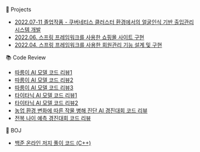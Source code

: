 
👀 Projects
- [2022.07-11 졸업작품 - 쿠버네티스 클러스터 환경에서의 얼굴인식 기반 출입관리 시스템 개발](https://github.com/gloriamok/gradproject)
- [2022.06. 스프링 프레임워크를 사용한 쇼핑몰 사이트 구현](https://github.com/gloriamok/shopping-mall-system)
- [2022.04. 스프링 프레임워크를 사용한 회원관리 기능 설계 및 구현](https://github.com/gloriamok/user-management-system)

📚 Code Review
- [따릉이 AI 모델 코드 리뷰1](https://github.com/gloriamok/seoul-bike-ml-code-review-1)
- [따릉이 AI 모델 코드 리뷰2](https://github.com/gloriamok/seoul-bike-ml-code-review-2)
- [따릉이 AI 모델 코드 리뷰3](https://github.com/gloriamok/seoul-bike-ml-code-review-3)
- [타이타닉 AI 모델 코드 리뷰1](https://github.com/gloriamok/titanic-ml-code-review-1)
- [타이타닉 AI 모델 코드 리뷰2](https://github.com/gloriamok/titanic-ml-code-review-2)
- [농업 환경 변화에 따른 작물 병해 진단 AI 경진대회 코드 리뷰](https://github.com/gloriamok/crop-disease-diagnosis-ml-code-review)
- [전복 나이 예측 경진대회 코드 리뷰](https://github.com/gloriamok/abalone-age-prediction-ml-code-review)

🌱 BOJ
- [백준 온라인 저지 풀이 코드 (C++)](https://github.com/gloriamok/baekjoon-online-judge-solution-cpp)


<!---
- 👋 Hi, I’m @gloriamok
- 😉 My MBTI is ISTJ
- 👀 I’m interested in ...
- 🌱 I’m currently learning Python, C++, Java, Linux, and Machine Learning
- 💞️ I’m looking to collaborate on ...
- 📫 How to reach me ...
--->

<!---
gloriamok/gloriamok is a ✨ special ✨ repository because its `README.md` (this file) appears on your GitHub profile.
You can click the Preview link to take a look at your changes.
--->

